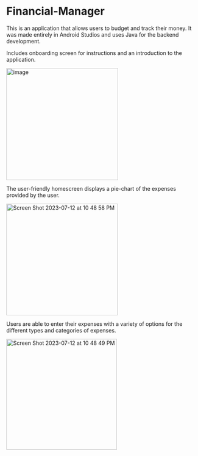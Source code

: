 # Financial-Manager
This is an application that allows users to budget and track their money. It was made entirely in Android Studios and uses Java for the backend development.

Includes onboarding screen for instructions and an introduction to the application.

<img width="293" alt="image" src="https://github.com/nchu05/Financial-Manager/assets/122313343/cd070f89-930d-4983-a1ee-535f1dfa6675">

The user-friendly homescreen displays a pie-chart of the expenses provided by the user.

<img width="292" alt="Screen Shot 2023-07-12 at 10 48 58 PM" src="https://github.com/nchu05/Financial-Manager/assets/122313343/c894dec0-bba6-42c6-b793-42713e8c48d3">

Users are able to enter their expenses with a variety of options for the different types and categories of expenses.

<img width="290" alt="Screen Shot 2023-07-12 at 10 48 49 PM" src="https://github.com/nchu05/Financial-Manager/assets/122313343/2203ba4a-909b-46dd-a50c-494c524b15e3">
